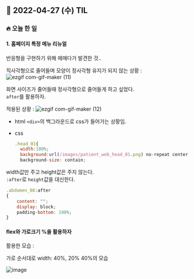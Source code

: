## 📆 2022-04-27 (수) TIL

### 🔥 오늘 한 일 <br>

#### 1. 홈페이지 특정 메뉴 리뉴얼

반응형을 구현하기 위해 헤매다가 발견한 것..  

직사각형으로 줄어들며 모양이 정사각형 유지가 되지 않는 상황 : 
![ezgif com-gif-maker (11)](https://user-images.githubusercontent.com/29091608/165507222-fe01a41e-c234-476c-927c-63d0e8121524.gif)



화면 사이즈가 줄어들때 정사각형으로 줄어들게 하고 싶었다.  
```after```를 활용하자.  

적용된 상황 :
![ezgif com-gif-maker (12)](https://user-images.githubusercontent.com/29091608/165507495-e4e7ee04-b181-4ce2-9643-621af0a60329.gif)




* html ```<div>```의 백그라운드로 css가 들어가는 상황임.  
* css
  
  ```js
  .head_01{
	width:100%;
	background:url(/images/patient_web_head_01.png) no-repeat center center;
	background-size: contain;
  ```
  
width값만 주고 height값은 주지 않는다.  
```:after```로 ```height```값을 대신한다.  
  

```js
.abdomen_08:after
{
	content: "";
	display: block;
	padding-bottom: 100%;
}
```

#### flex와 가로크기 %을 활용하자 

활용한 모습 : 

가로 순서대로 width: 40%, 20% 40%의 모습

![image](https://user-images.githubusercontent.com/29091608/165507059-db1b239b-d878-4309-8fcc-10e4613e3d64.png)



